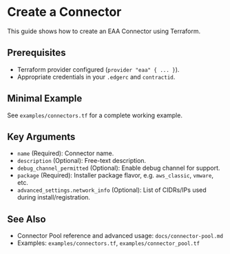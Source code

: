 # Create a Connector

This guide shows how to create an EAA Connector using Terraform.

## Prerequisites
- Terraform provider configured (`provider "eaa" { ... }`).
- Appropriate credentials in your `.edgerc` and `contractid`.

## Minimal Example
See `examples/connectors.tf` for a complete working example.

## Key Arguments
- `name` (Required): Connector name.
- `description` (Optional): Free-text description.
- `debug_channel_permitted` (Optional): Enable debug channel for support.
- `package` (Required): Installer package flavor, e.g. `aws_classic`, `vmware`, etc.
- `advanced_settings.network_info` (Optional): List of CIDRs/IPs used during install/registration.


## See Also
- Connector Pool reference and advanced usage: `docs/connector-pool.md`
- Examples: `examples/connectors.tf`, `examples/connector_pool.tf`
